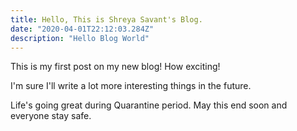 ```yaml
---
title: Hello, This is Shreya Savant's Blog.
date: "2020-04-01T22:12:03.284Z"
description: "Hello Blog World"
---
```


This is my first post on my new blog! How exciting!

I'm sure I'll write a lot more interesting things in the future.

Life's going great during Quarantine period.
May this end soon and everyone stay safe.
